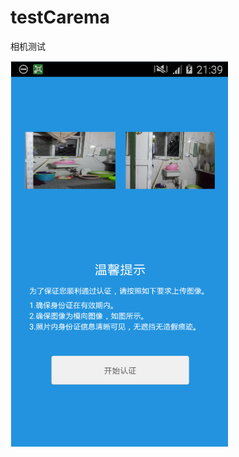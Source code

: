 # testCarema
相机测试

![](https://github.com/longtaoge/testCarema/blob/master/device-2015-08-13-213908.png)
